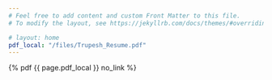 ```yaml
---
# Feel free to add content and custom Front Matter to this file.
# To modify the layout, see https://jekyllrb.com/docs/themes/#overriding-theme-defaults

# layout: home 
pdf_local: "/files/Trupesh_Resume.pdf"
---
```

{% pdf {{ page.pdf_local }} no_link %}
